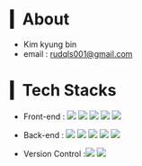 
# ▎About
- Kim kyung bin
- email : rudqls001@gmail.com

# ▎Tech Stacks
- Front-end : <span><img src="https://img.shields.io/badge/html5-E34F26?style=for-the-badge&logo=html5&logoColor=white"></span>
<span><img src="https://img.shields.io/badge/css-1572B6?style=for-the-badge&logo=css3&logoColor=white"></span>
<span><img src="https://img.shields.io/badge/javascript-F7DF1E?style=for-the-badge&logo=javascript&logoColor=black"></span>
<span><img src="https://img.shields.io/badge/jquery-0769AD?style=for-the-badge&logo=jquery&logoColor=white"></span>
<span><img src="https://img.shields.io/badge/react-61DAFB?style=for-the-badge&logo=react&logoColor=black"></span>


- Back-end : 
<span><img src="https://img.shields.io/badge/java-007396?style=for-the-badge&logo=java&logoColor=white"></span>
<span><img src="https://img.shields.io/badge/node.js-339933?style=for-the-badge&logo=Node.js&logoColor=white"></span>
<span><img src="https://img.shields.io/badge/oracle-F80000?style=for-the-badge&logo=oracle&logoColor=white"></span>
<span><img src="https://img.shields.io/badge/mysql-4479A1?style=for-the-badge&logo=mysql&logoColor=white"></span>
<span><img src="https://img.shields.io/badge/PostgreSQL-4169E1?style=for-the-badge&logo=PostgreSQL&logoColor=white"></span>

- Version Control :<span><img src="https://img.shields.io/badge/github-181717?style=for-the-badge&logo=github&logoColor=white"><span>
<span><img src="https://img.shields.io/badge/git-F05032?style=for-the-badge&logo=git&logoColor=white"><span>

